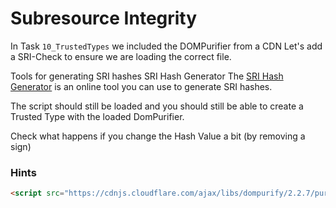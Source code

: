 # Subresource Integrity

In Task `10_TrustedTypes` we included the DOMPurifier from a CDN 
Let's add a SRI-Check to ensure we are loading the correct file.

Tools for generating SRI hashes
SRI Hash Generator
The [SRI Hash Generator](https://www.srihash.org/) is an online tool you can use to generate SRI hashes.

The script should still be loaded and you should still be able
to create a Trusted Type with the loaded DomPurifier.

Check what happens if you change the Hash Value a bit (by removing a sign)

### Hints

```html
<script src="https://cdnjs.cloudflare.com/ajax/libs/dompurify/2.2.7/purify.min.js" integrity="sha384-cn5CQtD1KW3XEJbmZipeNG2pq0b4WI6PXFhd83xBTcOzB0HubvrHXDkfO3kmM7oV" crossorigin="anonymous"></script>
```
